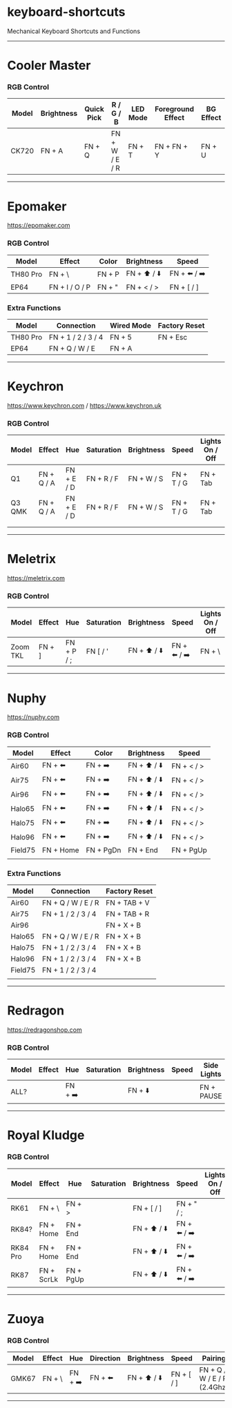 # keyboard-shortcuts

Mechanical Keyboard Shortcuts and Functions


----------------------------------------------

# Cooler Master

### RGB Control

| Model | Brightness | Quick Pick | R / G / B      | LED Mode | Foreground Effect | BG Effect |
|-------|------------|------------|----------------|----------|-------------------|-----------|
| CK720 | FN + A     | FN + Q     | FN + W / E / R | FN + T   | FN + FN + Y       | FN + U    |

----------------------------------------------

# Epomaker

https://epomaker.com

### RGB Control

| Model    | Effect         | Color  | Brightness   | Speed        |
|----------|----------------|--------|--------------|--------------|
| TH80 Pro | FN + \         | FN + P | FN + ⬆️ / ⬇️ | FN + ⬅️ / ➡️ |
| EP64     | FN + I / O / P | FN + " | FN + < / >   | FN + [ / ]   |

### Extra Functions

| Model    | Connection         | Wired Mode | Factory Reset |
|----------|--------------------|------------|---------------|
| TH80 Pro | FN + 1 / 2 / 3 / 4 | FN + 5     | FN + Esc      |
| EP64     | FN + Q / W / E     | FN + A     |               |

----------------------------------------------

# Keychron

https://www.keychron.com / https://www.keychron.uk

### RGB Control

| Model  | Effect     | Hue        | Saturation | Brightness | Speed      | Lights On / Off |
|--------|------------|------------|------------|------------|------------|-----------------|
| Q1     | FN + Q / A | FN + E / D | FN + R / F | FN + W / S | FN + T / G | FN + Tab        |
| Q3 QMK | FN + Q / A | FN + E / D | FN + R / F | FN + W / S | FN + T / G | FN + Tab        |
|        |            |            |            |            |            |                 |
|        |            |            |            |            |            |                 |

----------------------------------------------

# Meletrix

https://meletrix.com

### RGB Control

| Model    | Effect | Hue        | Saturation | Brightness   | Speed        | Lights On / Off |
|----------|--------|------------|------------|--------------|--------------|-----------------|
| Zoom TKL | FN + ] | FN + P / ; | FN [ / '   | FN + ⬆️ / ⬇️ | FN + ⬅️ / ➡️ | FN + \          |

----------------------------------------------

# Nuphy

https://nuphy.com

### RGB Control

| Model   | Effect    | Color     | Brightness   | Speed      |
|---------|-----------|-----------|--------------|------------|
| Air60   | FN + ⬅️   | FN + ➡️   | FN + ⬆️ / ⬇️ | FN + < / > |
| Air75   | FN + ⬅️   | FN + ➡️   | FN + ⬆️ / ⬇️ | FN + < / > |
| Air96   | FN + ⬅️   | FN + ➡️   | FN + ⬆️ / ⬇️ | FN + < / > |
| Halo65  | FN + ⬅️   | FN + ➡️   | FN + ⬆️ / ⬇️ | FN + < / > |
| Halo75  | FN + ⬅️   | FN + ➡️   | FN + ⬆️ / ⬇️ | FN + < / > |
| Halo96  | FN + ⬅️   | FN + ➡️   | FN + ⬆️ / ⬇️ | FN + < / > |
| Field75 | FN + Home | FN + PgDn | FN + End     | FN + PgUp  |
|         |           |           |              |            |

### Extra Functions

| Model   | Connection         | Factory Reset |
|---------|--------------------|---------------|
| Air60   | FN + Q / W / E / R | FN + TAB + V  |
| Air75   | FN + 1 / 2 / 3 / 4 | FN + TAB + R  |
| Air96   |                    | FN + X + B    |
| Halo65  | FN + Q / W / E / R | FN + X + B    |
| Halo75  | FN + 1 / 2 / 3 / 4 | FN + X + B    |
| Halo96  | FN + 1 / 2 / 3 / 4 | FN + X + B    |
| Field75 | FN + 1 / 2 / 3 / 4 |               |
|         |                    |               |

----------------------------------------------

# Redragon

https://redragonshop.com

### RGB Control

| Model | Effect | Hue      | Saturation | Brightness | Speed | Side Lights |
|-------|--------|----------|------------|------------|-------|-------------|
| ALL?  |        | FN +  ➡️ |            | FN + ⬇️    |       | FN + PAUSE  |

----------------------------------------------

# Royal Kludge

### RGB Control

| Model    | Effect     | Hue       | Saturation | Brightness   | Speed        | Lights On / Off |
|----------|------------|-----------|------------|--------------|--------------|-----------------|
| RK61     | FN + \     | FN + >    |            | FN + [ / ]   | FN + " / ;   |                 |
| RK84?    | FN + Home  | FN + End  |            | FN + ⬆️ / ⬇️ | FN + ⬅️ / ➡️ |                 |
| RK84 Pro | FN + Home  | FN + End  |            | FN + ⬆️ / ⬇️ | FN + ⬅️ / ➡️ |                 |
| RK87     | FN + ScrLk | FN + PgUp |            | FN + ⬆️ / ⬇️ | FN + ⬅️ / ➡️ |                 |

----------------------------------------------

# Zuoya

### RGB Control

| Model | Effect  | Hue     | Direction | Brightness   | Speed      | Pairing                     |
|-------|---------|---------|-----------|--------------|------------|-----------------------------|
| GMK67 | FN + \\ | FN + ➡️ | FN + ⬅️   | FN + ⬆️ / ⬇️ | FN + [ / ] | FN + Q / W / E / R (2.4Ghz) |

----------------------------------------------
